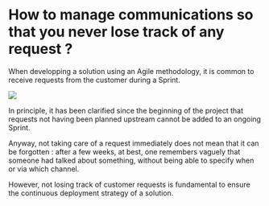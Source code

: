 # How to manage communications so that you never lose track of any request ?


When developping a solution  using an Agile methodology, it is common to receive requests from the customer during a Sprint.

![](https://i.imgur.com/RKLRqEsl.png)

In principle, it has been clarified since the beginning of the project that requests not having been planned upstream cannot be added to an ongoing Sprint.

Anyway, not taking care of a request immediately does not mean that it can be forgotten : after a few weeks, at best, one remembers vaguely that someone had talked about something, without being able to specify when or via which channel.

However, not losing track of customer requests is fundamental to ensure the continuous deployment strategy of a solution.
